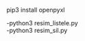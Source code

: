 pip3 install openpyxl

-python3 resim_listele.py  
-python3 resim_sil.py                                  

